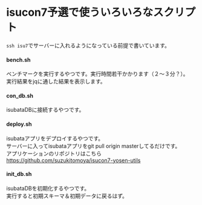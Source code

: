 # isucon7予選で使ういろいろなスクリプト

`ssh isu7`でサーバーに入れるようになっている前提で書いています。

#### bench.sh
ベンチマークを実行するやつです。実行時間若干かかります（２〜３分？）。  
実行結果をjqに通した結果を表示します。

#### con_db.sh
isubataDBに接続するやつです。

#### deploy.sh
isubataアプリをデプロイするやつです。  
サーバーに入ってisubataアプリをgit pull origin masterしてるだけです。  
アプリケーションのリポジトリはこちら https://github.com/suzukitomoya/isucon7-yosen-utils

#### init_db.sh
isubataDBを初期化するやつです。  
実行すると初期スキーマ＆初期データに戻るはず。
